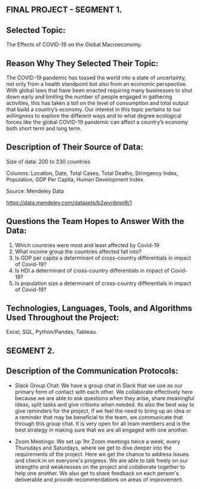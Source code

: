 ## FINAL PROJECT - SEGMENT 1. 

## Selected Topic: 


The Effects of COVID-19 on the Global Macroeconomy.


## Reason Why They Selected Their Topic: 


The COVID-19 pandemic has tossed the world into a state of uncertainty, not only from a health standpoint but also from an economic perspective. With global laws that have been enacted requiring many businesses to shut down early and limiting the number of people engaged in gathering activities, this has taken a toll on the level of consumption and total output that build a country’s economy. Our interest in this topic pertains to our willingness to explore the different ways and to what degree ecological forces like the global COVID-19 pandemic can affect a country’s economy both short term and long term.



## Description of Their Source of Data:


Size of data: 200 to 230 countries 


Columns: Location, Date, Total Cases, Total Deaths, Stringency Index, Population, GDP Per Capita, Human Development Index. 


Source: Mendeley Data

https://data.mendeley.com/datasets/b2wvnbnpj9/1



## Questions the Team Hopes to Answer With the Data:

1. Which countries were most and least affected by Covid-19
2. What income group the countries affected fall into?
3. Is GDP per capita a determinant of cross-country differentials in impact of Covid-19?
4. Is HDI a determinant of cross-country differentials in impact of Covid-19?
5. Is population size a determinant of cross-country differentials in impact of Covid-19?



 ## Technologies, Languages, Tools, and Algorithms Used Throughout the Project:
 
 
Excel, SQL, Python/Pandas, Tableau. 



## SEGMENT 2. 


## Description of the Communication Protocols:

- Slack Group Chat: We have a group chat in Slack that we use as our primary form of contact with each other. We collaborate effectively here because we are able to ask questions when they arise, share meaningful ideas, split tasks and give critisms when needed. Its also the best way to give reminders for the project, if we feel the need to bring up an idea or a reminder that may be beneficial to the team, we communicate that through this group chat. It is very open for all team members and is the best strategy in making sure that we are all engaged with one another. 



- Zoom Meetings: We set up 1hr Zoom meetings twice a week, every Thursdays and Saturdays, where we get to dive deeper into the requirements of the project. Here we get the chance to address issues and check in on everyone's progress. We are able to talk freely on our strengths and weaknesses on the project and collaborate together to help one another. We also get to share feedback on each person's deliverable and provide recommendations on areas of improvement. 




